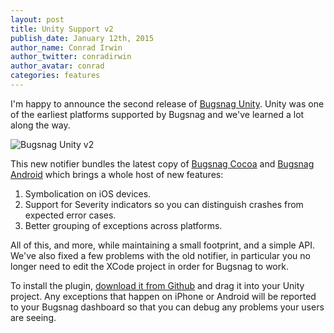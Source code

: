 ```yaml
---
layout: post
title: Unity Support v2
publish_date: January 12th, 2015
author_name: Conrad Irwin
author_twitter: conradirwin
author_avatar: conrad
categories: features
---
```


I'm happy to announce the second release of [Bugsnag
Unity](https://docs.bugsnag.com/platforms/unity/). Unity was one of the earliest
platforms supported by Bugsnag and we've learned a lot along the way.


![Bugsnag Unity v2](/img/posts/unity-v2.png)

This new
notifier bundles the latest copy of [Bugsnag
Cocoa](https://docs.bugsnag.com/platforms/ios/) and [Bugsnag
Android](https://docs.bugsnag.com/platforms/android/) which brings a whole host of new features:

1. Symbolication on iOS devices.
2. Support for Severity indicators so you can distinguish crashes from expected error cases.
3. Better grouping of exceptions across platforms.

All of this, and more, while maintaining a small footprint, and a simple API. We've also fixed
a few problems with the old notifier, in particular you no longer need to edit the XCode project
in order for Bugsnag to work.

To install the plugin, [download it from Github](https://github.com/bugsnag/bugsnag-unity/) and
drag it into your Unity project. Any exceptions that happen on iPhone or Android will be
reported to your Bugsnag dashboard so that you can debug any problems your users are seeing.
